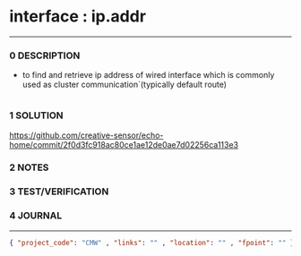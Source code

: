 # interface : ip.addr 
--------------------------------
### 0 DESCRIPTION

- to find and retrieve ip address of wired interface which is commonly used as cluster communication`(typically default route)

<img alt="" src="https://cdn.shopify.com/s/files/1/1268/5407/files/what-is-an-ethernet-port-main.jpg?v=1593553569"/>

### 1 SOLUTION

https://github.com/creative-sensor/echo-home/commit/2f0d3fc918ac80ce1ae12de0ae7d02256ca113e3

### 2 NOTES


### 3 TEST/VERIFICATION


### 4 JOURNAL



--------------------------------
```json
{ "project_code": "CMW" , "links": "" , "location": "" , "fpoint": "" }
```
